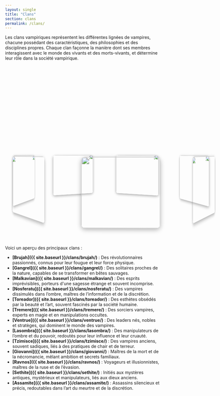 ```yaml
---
layout: single
title: "Clans"
section: clans
permalink: /clans/
---
```


Les clans vampiriques représentent les différentes lignées de vampires, chacune possédant des caractéristiques, des philosophies et des disciplines propres. Chaque clan façonne la manière dont ses membres interagissent avec le monde des vivants et des morts-vivants, et détermine leur rôle dans la société vampirique.
<style>
.carousel {
  perspective: 1000px; /* donne la profondeur */
  width: 400px; 
  height: 500px;
  margin: 50px auto;
  position: relative;
  overflow: visible;
}

.carousel__container {
  width: 100%;
  height: 100%;
  position: absolute;
  transform-style: preserve-3d;
  animation: rotate 20s infinite linear;
}

.carousel__container img {
  position: absolute;
  left: 50%;
  top: 50%;
  transform-style: preserve-3d;
  transform-origin: center center;
  width: 180px; /* largeur des images */
  height: auto;
  border-radius: 10px;
  box-shadow: 0 4px 12px rgba(0,0,0,0.3);
}

/* Positionnement en cercle aplati */
.carousel__container img:nth-child(1) { transform: rotateY(0deg) translateZ(300px) scaleY(0.9); }
.carousel__container img:nth-child(2) { transform: rotateY(51.4deg) translateZ(300px) scaleY(0.9); }
.carousel__container img:nth-child(3) { transform: rotateY(102.8deg) translateZ(300px) scaleY(0.9); }
.carousel__container img:nth-child(4) { transform: rotateY(154.2deg) translateZ(300px) scaleY(0.9); }
.carousel__container img:nth-child(5) { transform: rotateY(205.6deg) translateZ(300px) scaleY(0.9); }
.carousel__container img:nth-child(6) { transform: rotateY(257deg) translateZ(300px) scaleY(0.9); }
.carousel__container img:nth-child(7) { transform: rotateY(308.4deg) translateZ(300px) scaleY(0.9); }

@keyframes rotate {
  from { transform: rotateY(0deg); }
  to { transform: rotateY(-360deg); }
}
</style>

<div class="carousel">
  <div class="carousel__container">
    <img src="brujah.svg" alt="">
    <img src="gangrel.svg" alt="">
    <img src="malkav.svg" alt="">
    <img src="nosferatu.svg" alt="">
    <img src="toreador.svg" alt="">
    <img src="tremere.svg" alt="">
    <img src="ventrue.svg" alt="">
  </div>
</div>

Voici un aperçu des principaux clans :
- **[Brujah]({{ site.baseurl }}/clans/brujah/)** : Des révolutionnaires passionnés, connus pour leur fougue et leur force physique.
- **[Gangrel]({{ site.baseurl }}/clans/gangrel/)** : Des solitaires proches de la nature, capables de se transformer en bêtes sauvages.
- **[Malkavian]({{ site.baseurl }}/clans/malkavian/)** : Des esprits imprévisibles, porteurs d'une sagesse étrange et souvent incomprise.
- **[Nosferatu]({{ site.baseurl }}/clans/nosferatu/)** : Des vampires dissimulés dans l’ombre, maîtres de l’information et de la discrétion.
- **[Toreador]({{ site.baseurl }}/clans/toreador/)** : Des esthètes obsédés par la beauté et l’art, souvent fascinés par la société humaine.
- **[Tremere]({{ site.baseurl }}/clans/tremere/)** : Des sorciers vampires, experts en magie et en manipulations occultes.
- **[Ventrue]({{ site.baseurl }}/clans/ventrue/)** : Des leaders nés, nobles et stratèges, qui dominent le monde des vampires.
- **[Lasombra]({{ site.baseurl }}/clans/lasombra/)** : Des manipulateurs de l’ombre et du pouvoir, redoutés pour leur influence et leur cruauté.
- **[Tzimisce]({{ site.baseurl }}/clans/tzimisce/)** : Des vampires anciens, souvent sadiques, liés à des pratiques de chair et de terreur.
- **[Giovanni]({{ site.baseurl }}/clans/giovanni/)** : Maîtres de la mort et de la nécromancie, mêlant ambition et secrets familiaux.
- **[Ravnos]({{ site.baseurl }}/clans/ravnos/)** : Voyageurs et illusionnistes, maîtres de la ruse et de l’évasion.
- **[Sethite]({{ site.baseurl }}/clans/sethite/)** : Initiés aux mystères antiques, mystérieux et manipulateurs, liés aux dieux anciens.
- **[Assamite]({{ site.baseurl }}/clans/assamite/)** : Assassins silencieux et précis, redoutables dans l’art du meurtre et de la discrétion.
